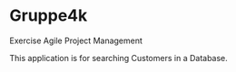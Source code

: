 # Gruppe4k
Exercise Agile Project Management

This application is for searching Customers in a Database.
